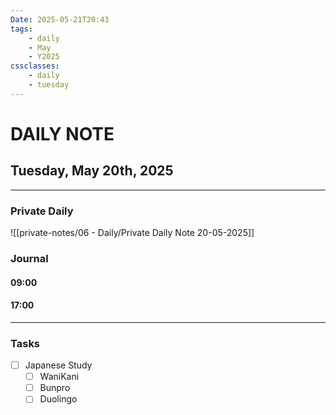 ```yaml
---
Date: 2025-05-21T20:43
tags:
    - daily
    - May
    - Y2025
cssclasses:
    - daily
    - tuesday
---
```

# DAILY NOTE
## Tuesday, May 20th, 2025
***
### Private Daily

![[private-notes/06 - Daily/Private Daily Note 20-05-2025]]

### Journal

#### 09:00

#### 17:00

***
### Tasks
- [ ] Japanese Study
    - [ ] WaniKani
    - [ ] Bunpro
    - [ ] Duolingo